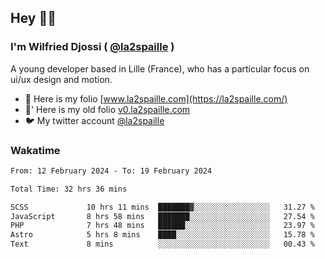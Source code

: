 ## Hey 👋🏾
### I'm Wilfried Djossi ( <a href="https://twitter.com/la2spaille/" target="_blank">@la2spaille</a> )
A young developer based in Lille (France), who has a particular focus on ui/ux design and motion.

- 🎨 Here is my folio [www.la2spaille.com](https://la2spaille.com/)
- 🎨' Here is my old folio [v0.la2spaille.com](https://v0.la2spaille.com/)
- 🐦 My twitter account [@la2spaille](https://twitter.com/la2spaille/)

### Wakatime
<!--START_SECTION:waka-->

```txt
From: 12 February 2024 - To: 19 February 2024

Total Time: 32 hrs 36 mins

SCSS             10 hrs 11 mins  ███████▓░░░░░░░░░░░░░░░░░   31.27 %
JavaScript       8 hrs 58 mins   ███████░░░░░░░░░░░░░░░░░░   27.54 %
PHP              7 hrs 48 mins   ██████░░░░░░░░░░░░░░░░░░░   23.97 %
Astro            5 hrs 8 mins    ████░░░░░░░░░░░░░░░░░░░░░   15.78 %
Text             8 mins          ░░░░░░░░░░░░░░░░░░░░░░░░░   00.43 %
```

<!--END_SECTION:waka-->
<!--
**la2spaille/la2spaille** is a ✨ _special_ ✨ repository because its `README.md` (this file) appears on your GitHub profile.

Here are some ideas to get you started:

- 🔭 I’m currently working on ...
- 🌱 I’m currently learning ...
- 👯 I’m looking to collaborate on ...
- 🤔 I’m looking for help with ...
- 💬 Ask me about ...
- 📫 How to reach me: ...
- 😄 Pronouns: ...
- ⚡ Fun fact: ...
-->
